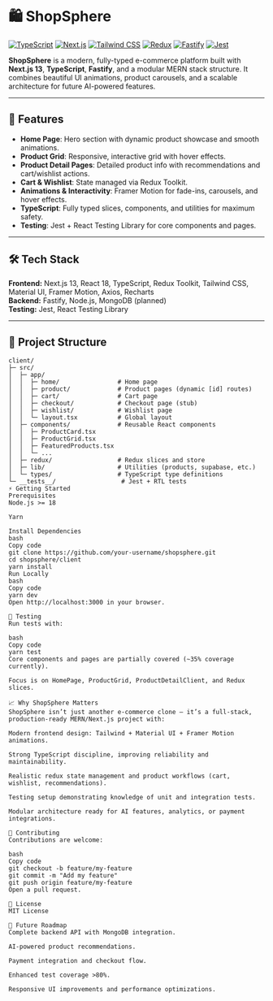 # 🛍️ ShopSphere

[![TypeScript](https://img.shields.io/badge/TypeScript-4.9-blue?logo=typescript&logoColor=white)](https://www.typescriptlang.org/)
[![Next.js](https://img.shields.io/badge/Next.js-13-black?logo=next.js&logoColor=white)](https://nextjs.org/)
[![Tailwind CSS](https://img.shields.io/badge/Tailwind%20CSS-3.3-teal?logo=tailwind-css&logoColor=white)](https://tailwindcss.com/)
[![Redux](https://img.shields.io/badge/Redux-Toolkit-purple?logo=redux&logoColor=white)](https://redux.js.org/)
[![Fastify](https://img.shields.io/badge/Fastify-4.28-red?logo=fastify&logoColor=white)](https://www.fastify.io/)
[![Jest](https://img.shields.io/badge/Jest-29-red?logo=jest&logoColor=white)](https://jestjs.io/)

**ShopSphere** is a modern, fully-typed e-commerce platform built with **Next.js 13**, **TypeScript**, **Fastify**, and a modular MERN stack structure. It combines beautiful UI animations, product carousels, and a scalable architecture for future AI-powered features.

---

## 🚀 Features

- **Home Page**: Hero section with dynamic product showcase and smooth animations.
- **Product Grid**: Responsive, interactive grid with hover effects.
- **Product Detail Pages**: Detailed product info with recommendations and cart/wishlist actions.
- **Cart & Wishlist**: State managed via Redux Toolkit.
- **Animations & Interactivity**: Framer Motion for fade-ins, carousels, and hover effects.
- **TypeScript**: Fully typed slices, components, and utilities for maximum safety.
- **Testing**: Jest + React Testing Library for core components and pages.

---

## 🛠 Tech Stack

**Frontend:** Next.js 13, React 18, TypeScript, Redux Toolkit, Tailwind CSS, Material UI, Framer Motion, Axios, Recharts  
**Backend:** Fastify, Node.js, MongoDB (planned)  
**Testing:** Jest, React Testing Library

---

## 📂 Project Structure

```text
client/
├─ src/
│  ├─ app/
│  │  ├─ home/                # Home page
│  │  ├─ product/             # Product pages (dynamic [id] routes)
│  │  ├─ cart/                # Cart page
│  │  ├─ checkout/            # Checkout page (stub)
│  │  ├─ wishlist/            # Wishlist page
│  │  └─ layout.tsx           # Global layout
│  ├─ components/             # Reusable React components
│  │  ├─ ProductCard.tsx
│  │  ├─ ProductGrid.tsx
│  │  ├─ FeaturedProducts.tsx
│  │  └─ ...
│  ├─ redux/                  # Redux slices and store
│  ├─ lib/                    # Utilities (products, supabase, etc.)
│  └─ types/                  # TypeScript type definitions
└─ __tests__/                  # Jest + RTL tests
⚡ Getting Started
Prerequisites
Node.js >= 18

Yarn

Install Dependencies
bash
Copy code
git clone https://github.com/your-username/shopsphere.git
cd shopsphere/client
yarn install
Run Locally
bash
Copy code
yarn dev
Open http://localhost:3000 in your browser.

🧪 Testing
Run tests with:

bash
Copy code
yarn test
Core components and pages are partially covered (~35% coverage currently).

Focus is on HomePage, ProductGrid, ProductDetailClient, and Redux slices.

📈 Why ShopSphere Matters
ShopSphere isn’t just another e-commerce clone — it’s a full-stack, production-ready MERN/Next.js project with:

Modern frontend design: Tailwind + Material UI + Framer Motion animations.

Strong TypeScript discipline, improving reliability and maintainability.

Realistic redux state management and product workflows (cart, wishlist, recommendations).

Testing setup demonstrating knowledge of unit and integration tests.

Modular architecture ready for AI features, analytics, or payment integrations.

🤝 Contributing
Contributions are welcome:

bash
Copy code
git checkout -b feature/my-feature
git commit -m "Add my feature"
git push origin feature/my-feature
Open a pull request.

📜 License
MIT License

🔮 Future Roadmap
Complete backend API with MongoDB integration.

AI-powered product recommendations.

Payment integration and checkout flow.

Enhanced test coverage >80%.

Responsive UI improvements and performance optimizations.
```

